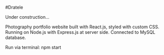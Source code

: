#Dratele

Under construction...

Photography portfolio website built with React.js, styled with custom CSS. Running on Node.js with Express.js at server side. Connected to MySQL database.

Run via terminal: npm start
